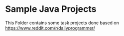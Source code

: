 
Sample Java Projects
====================

This Folder contains some task projects done based on\
https://www.reddit.com/r/dailyprogrammer/